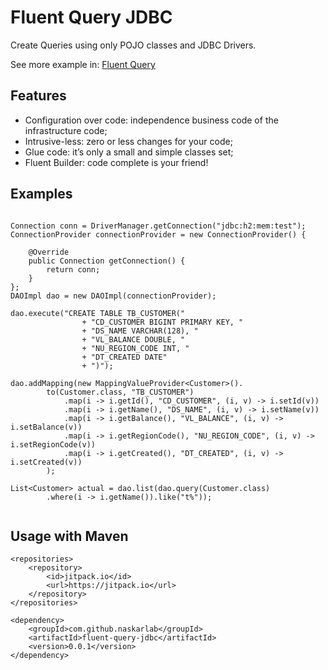 # Fluent Query JDBC

Create Queries using only POJO classes and JDBC Drivers.  

See more example in: [Fluent Query](https://github.com/naskarlab/fluent-query)

## Features

* Configuration over code: independence business code of the infrastructure code;
* Intrusive-less: zero or less changes for your code;
* Glue code: it’s only a small and simple classes set;
* Fluent Builder: code complete is your friend!


## Examples

```

Connection conn = DriverManager.getConnection("jdbc:h2:mem:test");
ConnectionProvider connectionProvider = new ConnectionProvider() {
	
	@Override
	public Connection getConnection() {
		return conn;
	}
};
DAOImpl dao = new DAOImpl(connectionProvider);

dao.execute("CREATE TABLE TB_CUSTOMER("
				+ "CD_CUSTOMER BIGINT PRIMARY KEY, "
				+ "DS_NAME VARCHAR(128), "
				+ "VL_BALANCE DOUBLE, "
				+ "NU_REGION_CODE INT, "
				+ "DT_CREATED DATE"
				+ ")");

dao.addMapping(new MappingValueProvider<Customer>().
		to(Customer.class, "TB_CUSTOMER")
			.map(i -> i.getId(), "CD_CUSTOMER", (i, v) -> i.setId(v))
			.map(i -> i.getName(), "DS_NAME", (i, v) -> i.setName(v))
			.map(i -> i.getBalance(), "VL_BALANCE", (i, v) -> i.setBalance(v))
			.map(i -> i.getRegionCode(), "NU_REGION_CODE", (i, v) -> i.setRegionCode(v))
			.map(i -> i.getCreated(), "DT_CREATED", (i, v) -> i.setCreated(v))	
		); 
		
List<Customer> actual = dao.list(dao.query(Customer.class)
		.where(i -> i.getName()).like("t%"));
			
```

## Usage with Maven

```
<repositories>
	<repository>
	    <id>jitpack.io</id>
	    <url>https://jitpack.io</url>
	</repository>
</repositories>

<dependency>
    <groupId>com.github.naskarlab</groupId>
    <artifactId>fluent-query-jdbc</artifactId>
    <version>0.0.1</version>
</dependency>
```

